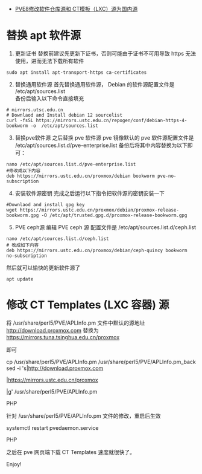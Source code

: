 - [PVE8修改软件仓库源和 CT模板（LXC）源为国内源](https://www.dgpyy.com/archives/174/)

# 替换 apt 软件源
1. 更新证书
替换前建议先更新下证书，否则可能由于证书不可用导致 https 无法使用，进而无法下载所有软件
```
sudo apt install apt-transport-https ca-certificates
```
2. 替换通用软件源
首先替换通用软件源， Debian 的软件源配置文件是 /etc/apt/sources.list  
备份后输入以下命令直接填充
```
# mirrors.utsc.edu.cn
# Downlaod and Install debian 12 sourcelist
curl -fsSL https://mirrors.ustc.edu.cn/repogen/conf/debian-https-4-bookworm -o  /etc/apt/sources.list
```

3. 替换pve软件源
之后替换 pve 软件源
pve 镜像默认的 pve 软件源配置文件是 /etc/apt/sources.list.d/pve-enterprise.list
备份后将其中内容替换为以下即可：
```
nano /etc/apt/sources.list.d/pve-enterprise.list
#修改成以下内容
deb https://mirrors.ustc.edu.cn/proxmox/debian bookworm pve-no-subscription
```
4. 安装软件源密钥
完成之后运行以下指令把软件源的密钥安装一下
```
#Downlaod and install gpg key
wget https://mirrors.ustc.edu.cn/proxmox/debian/proxmox-release-bookworm.gpg -O /etc/apt/trusted.gpg.d/proxmox-release-bookworm.gpg
```

5. PVE ceph源
编辑 PVE ceph 源 配置文件是 /etc/apt/sources.list.d/ceph.list

```
nano /etc/apt/sources.list.d/ceph.list
# 改成如下内容
deb https://mirrors.ustc.edu.cn/proxmox/debian/ceph-quincy bookworm no-subscription

```

然后就可以愉快的更新软件源了
```
apt update
```


# 修改 CT Templates (LXC 容器) 源

将 /usr/share/perl5/PVE/APLInfo.pm 文件中默认的源地址 http://download.proxmox.com
替换为 https://mirrors.tuna.tsinghua.edu.cn/proxmox

即可

cp /usr/share/perl5/PVE/APLInfo.pm /usr/share/perl5/PVE/APLInfo.pm_back
sed -i 's|http://download.proxmox.com

|https://mirrors.ustc.edu.cn/proxmox

|g' /usr/share/perl5/PVE/APLInfo.pm

PHP

针对 /usr/share/perl5/PVE/APLInfo.pm 文件的修改，重启后生效

systemctl restart pvedaemon.service

PHP

之后在 pve 网页端下载 CT Templates 速度就很快了。

Enjoy!
